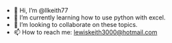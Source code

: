 - 👋 Hi, I’m @llkeith77
- 🌱 I’m currently learning how to use python with excel.
- 💞️ I’m looking to collaborate on these topics.
- 📫 How to reach me: lewiskeith3000@hotmail.com

<!---
llkeith77/llkeith77 is a ✨ special ✨ repository because its `README.md` (this file) appears on your GitHub profile.
You can click the Preview link to take a look at your changes.
--->
